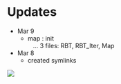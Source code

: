 # __Updates__
- Mar 9
  - map : init \
&nbsp;&nbsp; ... 3 files: RBT, RBT_Iter, Map
- Mar 8
  - created symlinks

![](https://i.imgur.com/bpr8tqf.jpg)
